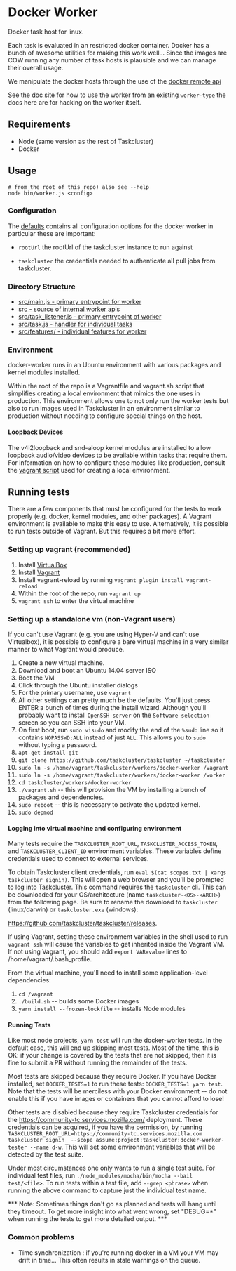 # Docker Worker

Docker task host for linux.

Each task is evaluated in an restricted docker container.
Docker has a bunch of awesome utilities for making this work well...
Since the images are COW running any number of task hosts is plausible
and we can manage their overall usage.

We manipulate the docker hosts through the use of the [docker remote
api](https://docs.docker.com/engine/api/v1.24/)

See the [doc site](/docs/workers/docker-worker/index.html)
for how to use the worker from an existing `worker-type` the docs here
are for hacking on the worker itself.

## Requirements

  - Node (same version as the rest of Taskcluster)
  - Docker

## Usage

```
# from the root of this repo) also see --help
node bin/worker.js <config>
```

### Configuration

The [defaults](config.yml) contains all configuration options
for the docker worker in particular these are important:

  - `rootUrl` the rootUrl of the taskcluster instance to run against

  - `taskcluster` the credentials needed to authenticate all pull jobs
    from taskcluster.

### Directory Structure

  - [src/main.js - primary entrypoint for worker](src/main.js)
  - [src - source of internal worker apis](src)
  - [src/task_listener.js - primary entrypoint of worker](src/task_listener.js)
  - [src/task.js - handler for individual tasks](src/task_listener.js)
  - [src/features/ - individual features for worker](src/features/)

### Environment

docker-worker runs in an Ubuntu environment with various packages and kernel modules
installed.

Within the root of the repo is a Vagrantfile and vagrant.sh script that simplifies
creating a local environment that mimics the one uses in production.  This environment
allows one to not only run the worker tests but also to run images used in Taskcluster
in an environment similar to production without needing to configure special things
on the host.

#### Loopback Devices

The v4l2loopback and snd-aloop kernel modules are installed to allow loopback audio/video
devices to be available within tasks that require them.  For information on how to
configure these modules like production, consult the
[vagrant script](docker-worker/vagrant.sh)
used for creating a local environment.

## Running tests

There are a few components that must be configured for the tests to work properly
(e.g. docker, kernel modules, and other packages). A Vagrant environment is
available to make this easy to use. Alternatively, it is possible to run tests
outside of Vagrant. But this requires a bit more effort.

### Setting up vagrant (recommended)

1. Install [VirtualBox](https://www.virtualbox.org/)
2. Install [Vagrant](https://www.vagrantup.com/)
3. Install vagrant-reload by running `vagrant plugin install vagrant-reload`
4. Within the root of the repo, run `vagrant up`
5. `vagrant ssh` to enter the virtual machine

### Setting up a standalone vm (non-Vagrant users)

If you can't use Vagrant (e.g. you are using Hyper-V and can't use Virtualbox),
it is possible to configure a bare virtual machine in a very similar manner to
what Vagrant would produce.

1. Create a new virtual machine.
2. Download and boot an Ubuntu 14.04 server ISO
3. Boot the VM
4. Click through the Ubuntu installer dialogs
5. For the primary username, use `vagrant`
6. All other settings can pretty much be the defaults. You'll just
   press ENTER a bunch of times during the install wizard. Although
   you'll probably want to install `OpenSSH server` on the
   `Software selection` screen so you can SSH into your VM.
7. On first boot, run `sudo visudo` and modify the end of the `%sudo` line
   so it contains `NOPASSWD:ALL` instead of just `ALL`. This allows you
   to `sudo` without typing a password.
8. `apt-get install git`
9. `git clone https://github.com/taskcluster/taskcluster ~/taskcluster`
10. `sudo ln -s /home/vagrant/taskcluster/workers/docker-worker /vagrant`
11. `sudo ln -s /home/vagrant/taskcluster/workers/docker-worker /worker`
12. `cd taskcluster/workers/docker-worker`
13. `./vagrant.sh` -- this will provision the VM by installing a bunch of
    packages and dependencies.
14. `sudo reboot` -- this is necessary to activate the updated kernel.
15. `sudo depmod`

#### Logging into virtual machine and configuring environment

Many tests require the `TASKCLUSTER_ROOT_URL`, `TASKCLUSTER_ACCESS_TOKEN`, and `TASKCLUSTER_CLIENT_ID`
environment variables. These variables
define credentials used to connect to external services.

To obtain Taskcluster client credentials, run
`eval $(cat scopes.txt | xargs taskcluster signin)`. This will open a web
browser and you'll be prompted to log into Taskcluster. This command requires
the `taskcluster` cli. This can be downloaded for your OS/architecture (name `taskcluster-<OS>-<ARCH>`) from the following page. Be sure to rename the download to `taskcluster` (linux/darwin) or `taskcluster.exe` (windows):

https://github.com/taskcluster/taskcluster/releases.

If using Vagrant, setting these environment variables in the shell used
to run `vagrant ssh` will cause the variables to get inherited inside the
Vagrant VM. If not using Vagrant, you should add `export VAR=value` lines
to /home/vagrant/.bash_profile.

From the virtual machine, you'll need to install some application-level
dependencies:

1. `cd /vagrant`
2. `./build.sh` -- builds some Docker images
3. `yarn install --frozen-lockfile` -- installs Node modules

#### Running Tests

Like most node projects, `yarn test` will run the docker-worker tests.
In the default case, this will end up skipping most tests.
Most of the time, this is OK: if your change is covered by the tests that are not skipped, then it is fine to submit a PR without running the remainder of the tests.

Most tests are skipped because they require Docker.
If you have Docker installed, set `DOCKER_TESTS=1` to run these tests: `DOCKER_TESTS=1 yarn test`.
Note that the tests will be merciless with your Docker environment -- do not enable this if you have images or containers that you cannot afford to lose!

Other tests are disabled because they require Taskcluster credentials for the https://community-tc.services.mozilla.com/ deployment.
These credentials can be acquired, if you have the permission, by running `TASKCLUSTER_ROOT_URL=https://community-tc.services.mozilla.com taskcluster signin  --scope assume:project:taskcluster:docker-worker-tester --name d-w`.
This will set some environment variables that will be detected by the test suite.

Under most circumstances one only wants to run a single test suite.
For individual test files, run `./node_modules/mocha/bin/mocha --bail test/<file>`.
To run tests within a test file, add `--grep <phrase>` when running the above command to capture just the individual test name.

*** Note: Sometimes things don't go as planned and tests will hang until
they timeout. To get more insight into what went wrong, set "DEBUG=*" when
running the tests to get more detailed output. ***

### Common problems

  - Time synchronization : if you're running docker in a VM your VM may
    drift in time... This often results in stale warnings on the queue.
